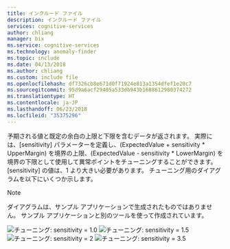 ```yaml
---
title: インクルード ファイル
description: インクルード ファイル
services: cognitive-services
author: chliang
manager: bix
ms.service: cognitive-services
ms.technology: anomaly-finder
ms.topic: include
ms.date: 04/13/2018
ms.author: chliang
ms.custom: include file
ms.openlocfilehash: df7326cb8e671d0f71924e813a1354dfef1e20c7
ms.sourcegitcommit: 95d9a6acf29405a533db943b1688612980374272
ms.translationtype: HT
ms.contentlocale: ja-JP
ms.lasthandoff: 06/23/2018
ms.locfileid: "35375296"
---
```

予期される値と既定の余白の上限と下限を含むデータが返されます。 実際には、[sensitivity] パラメーターを定義し、(ExpectedValue + sensitivity * UpperMargin) を境界の上限、(ExpectedValue - sensitivity * LowerMargin) を境界の下限として使用して異常ポイントをチューニングすることができます。 [sensitivity] の値は、1 より大きい必要があります。 チューニング用のダイアグラムを以下にいくつか示します。

> [!NOTE]
> ダイアグラムは、サンプル アプリケーションで生成されたものではありません。 サンプル アプリケーションと別のツールを使って作成されています。

![チューニング: sensitivity = 1.0](../media/sensitivity_1.png)
![チューニング: sensitivity = 1.5](../media/sensitivity_1.5.png)
![チューニング: sensitivity = 2](../media/sensitivity_2.png)
![チューニング: sensitivity = 3.5](../media/sensitivity_3.5.png)